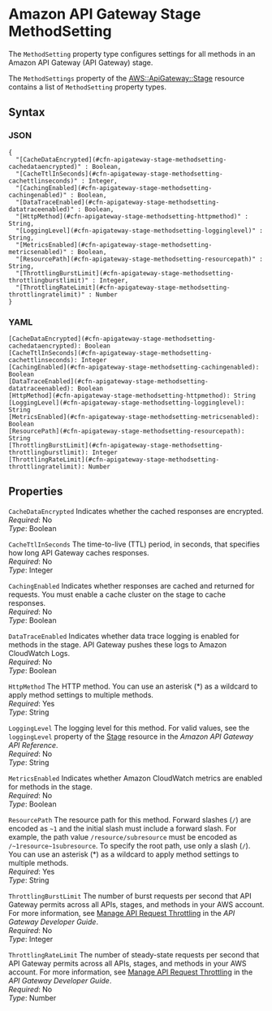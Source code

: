 # Amazon API Gateway Stage MethodSetting<a name="aws-properties-apigateway-stage-methodsetting"></a>

The `MethodSetting` property type configures settings for all methods in an Amazon API Gateway \(API Gateway\) stage\.

The `MethodSettings` property of the [AWS::ApiGateway::Stage](aws-resource-apigateway-stage.md) resource contains a list of `MethodSetting` property types\.

## Syntax<a name="w13ab1c21c10c20c76c19b7"></a>

### JSON<a name="aws-properties-apigateway-stage-methodsetting-syntax.json"></a>

```
{
  "[CacheDataEncrypted](#cfn-apigateway-stage-methodsetting-cachedataencrypted)" : Boolean,
  "[CacheTtlInSeconds](#cfn-apigateway-stage-methodsetting-cachettlinseconds)" : Integer,
  "[CachingEnabled](#cfn-apigateway-stage-methodsetting-cachingenabled)" : Boolean,
  "[DataTraceEnabled](#cfn-apigateway-stage-methodsetting-datatraceenabled)" : Boolean,
  "[HttpMethod](#cfn-apigateway-stage-methodsetting-httpmethod)" : String,
  "[LoggingLevel](#cfn-apigateway-stage-methodsetting-logginglevel)" : String,
  "[MetricsEnabled](#cfn-apigateway-stage-methodsetting-metricsenabled)" : Boolean,
  "[ResourcePath](#cfn-apigateway-stage-methodsetting-resourcepath)" : String,
  "[ThrottlingBurstLimit](#cfn-apigateway-stage-methodsetting-throttlingburstlimit)" : Integer,
  "[ThrottlingRateLimit](#cfn-apigateway-stage-methodsetting-throttlingratelimit)" : Number
}
```

### YAML<a name="aws-properties-apigateway-stage-methodsetting-syntax.yaml"></a>

```
[CacheDataEncrypted](#cfn-apigateway-stage-methodsetting-cachedataencrypted): Boolean
[CacheTtlInSeconds](#cfn-apigateway-stage-methodsetting-cachettlinseconds): Integer
[CachingEnabled](#cfn-apigateway-stage-methodsetting-cachingenabled): Boolean
[DataTraceEnabled](#cfn-apigateway-stage-methodsetting-datatraceenabled): Boolean
[HttpMethod](#cfn-apigateway-stage-methodsetting-httpmethod): String
[LoggingLevel](#cfn-apigateway-stage-methodsetting-logginglevel): String
[MetricsEnabled](#cfn-apigateway-stage-methodsetting-metricsenabled): Boolean
[ResourcePath](#cfn-apigateway-stage-methodsetting-resourcepath): String
[ThrottlingBurstLimit](#cfn-apigateway-stage-methodsetting-throttlingburstlimit): Integer
[ThrottlingRateLimit](#cfn-apigateway-stage-methodsetting-throttlingratelimit): Number
```

## Properties<a name="w13ab1c21c10c20c76c19b9"></a>

`CacheDataEncrypted`  <a name="cfn-apigateway-stage-methodsetting-cachedataencrypted"></a>
Indicates whether the cached responses are encrypted\.  
*Required*: No  
*Type*: Boolean

`CacheTtlInSeconds`  <a name="cfn-apigateway-stage-methodsetting-cachettlinseconds"></a>
The time\-to\-live \(TTL\) period, in seconds, that specifies how long API Gateway caches responses\.  
*Required*: No  
*Type*: Integer

`CachingEnabled`  <a name="cfn-apigateway-stage-methodsetting-cachingenabled"></a>
Indicates whether responses are cached and returned for requests\. You must enable a cache cluster on the stage to cache responses\.  
*Required*: No  
*Type*: Boolean

`DataTraceEnabled`  <a name="cfn-apigateway-stage-methodsetting-datatraceenabled"></a>
Indicates whether data trace logging is enabled for methods in the stage\. API Gateway pushes these logs to Amazon CloudWatch Logs\.  
*Required*: No  
*Type*: Boolean

`HttpMethod`  <a name="cfn-apigateway-stage-methodsetting-httpmethod"></a>
The HTTP method\. You can use an asterisk \(\*\) as a wildcard to apply method settings to multiple methods\.  
*Required*: Yes  
*Type*: String

`LoggingLevel`  <a name="cfn-apigateway-stage-methodsetting-logginglevel"></a>
The logging level for this method\. For valid values, see the `loggingLevel` property of the [Stage](https://docs.aws.amazon.com/apigateway/api-reference/resource/stage/#loggingLevel) resource in the *Amazon API Gateway API Reference*\.  
*Required*: No  
*Type*: String

`MetricsEnabled`  <a name="cfn-apigateway-stage-methodsetting-metricsenabled"></a>
Indicates whether Amazon CloudWatch metrics are enabled for methods in the stage\.  
*Required*: No  
*Type*: Boolean

`ResourcePath`  <a name="cfn-apigateway-stage-methodsetting-resourcepath"></a>
The resource path for this method\. Forward slashes \(`/`\) are encoded as `~1` and the initial slash must include a forward slash\. For example, the path value `/resource/subresource` must be encoded as `/~1resource~1subresource`\. To specify the root path, use only a slash \(`/`\)\. You can use an asterisk \(\*\) as a wildcard to apply method settings to multiple methods\.  
*Required*: Yes  
*Type*: String

`ThrottlingBurstLimit`  <a name="cfn-apigateway-stage-methodsetting-throttlingburstlimit"></a>
The number of burst requests per second that API Gateway permits across all APIs, stages, and methods in your AWS account\. For more information, see [Manage API Request Throttling](https://docs.aws.amazon.com/apigateway/latest/developerguide/api-gateway-request-throttling.html) in the *API Gateway Developer Guide*\.  
*Required*: No  
*Type*: Integer

`ThrottlingRateLimit`  <a name="cfn-apigateway-stage-methodsetting-throttlingratelimit"></a>
The number of steady\-state requests per second that API Gateway permits across all APIs, stages, and methods in your AWS account\. For more information, see [Manage API Request Throttling](https://docs.aws.amazon.com/apigateway/latest/developerguide/api-gateway-request-throttling.html) in the *API Gateway Developer Guide*\.  
*Required*: No  
*Type*: Number